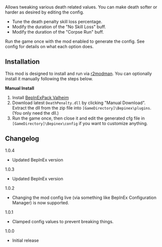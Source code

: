 Allows tweaking various death related values. You can make death softer or harder as desired by editing the config.

* Tune the death penalty skill loss percentage.
* Modify the duration of the "No Skill Loss" buff.
* Modify the duration of the "Corpse Run" buff.

Run the game once with the mod enabled to generate the config. See config for details on what each option does.

## Installation
This mod is designed to install and run via [r2modman](https://thunderstore.io/package/ebkr/r2modman/). You can optionally install it manually following the steps below.

**Manual Install**
1. Install [BepInExPack Valheim](https://valheim.thunderstore.io/package/denikson/BepInExPack_Valheim/)
2. Download latest ``DeathPenalty.dll`` by clicking "Manual Download". Extract the dll from the zip file into ``[GameDirectory]\Bepinex\plugins``. (You only need the dll.)
3. Run the game once, then close it and edit the generated cfg file in ``[GameDirectory]\Bepinex\config`` if you want to customize anything.

## Changelog
1.0.4

* Updated BepInEx version

1.0.3

* Updated BepInEx version

1.0.2

* Changing the mod config live (via something like BepInEx Configuration Manager) is now supported.

1.0.1

* Clamped config values to prevent breaking things.

1.0.0

* Initial release
